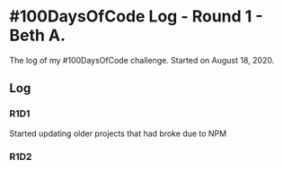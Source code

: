 # #100DaysOfCode Log - Round 1 - Beth A.

The log of my #100DaysOfCode challenge. Started on August 18, 2020.

## Log

### R1D1 
Started updating older projects that had broke due to NPM

### R1D2
